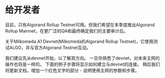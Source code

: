 # 给开发者

目前，只有Algorand Rollup Testnet可用。但我们希望在本季度推出Algorand Rollup Mainnet，在更广泛的QA和最终确定我们的主要审计后。

关于Milkomeda A1 Devnet(Milkomeda的Algorand Rollup Testnet)，它使用测试ALGO，并与官方Algorand Testnet互动。

我们建议先从devnet开始，以了解其方向。 一旦你熟悉了devnet，对未来主网的操作也将是一样的。 下面的例子步骤将显示如何建立与devnet的连接。 稍后我们将更新文档，增加一个红色文字的部分 - 说明使用主网的参数和步骤。
